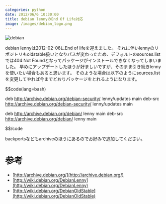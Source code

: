 ```yaml
---
categories: python
date: 2012/06/6 10:30:00
title: debian lennyのEnd Of Life対応
image: /images/debian_logo.png
---
```


![debian](/images/debian_logo.gif)

debian lennyは2012-02-06にEnd of lifeを迎えました。
それに伴いlennyのリポジトリもoldstable扱いとなりパスが変わったため、デフォルトのsources.listでは404 Not Foundとなってパッケージがインストールできなくなってしまいました。
早めにアップデートしたほうが好ましいですが、そのまま引き続きlennyを使いたい場合もあると思います。
そのような場合は以下のようにsources.listを変更してやれば今までどおりパッケージをとれるようになります。

$$code(lang=bash)

deb http://archive.debian.org/debian-security/ lenny/updates main
deb-src http://archive.debian.org/debian-security/ lenny/updates main

deb http://archive.debian.org/debian/ lenny main
deb-src http://archive.debian.org/debian/ lenny main

$$/code

backportsなどもarchiveのほうにあるのでお好みで追加してください。

# 参考

* [http://archive.debian.org/](http://archive.debian.org/)
* [http://wiki.debian.org/DebianLenny](http://wiki.debian.org/DebianLenny)
* [http://wiki.debian.org/DebianOldStable](http://wiki.debian.org/DebianOldStable)

<br>

